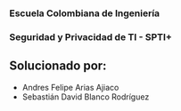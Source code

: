 ### Escuela Colombiana de Ingeniería
### Seguridad y Privacidad de TI - SPTI+


## Solucionado por:
* Andres Felipe Arias Ajiaco
* Sebastián David Blanco Rodríguez
